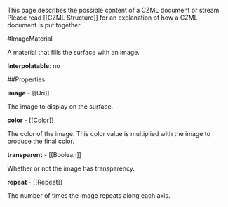 This page describes the possible content of a CZML document or stream.  Please read [[CZML Structure]] for an explanation of how a CZML document is put together.

#ImageMaterial

A material that fills the surface with an image.

**Interpolatable**: no

##Properties

**image** - [[Uri]]

The image to display on the surface.


**color** - [[Color]]

The color of the image. This color value is multiplied with the image to produce the final color.


**transparent** - [[Boolean]]

Whether or not the image has transparency.


**repeat** - [[Repeat]]

The number of times the image repeats along each axis.


